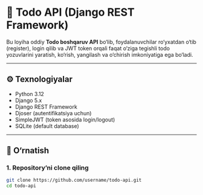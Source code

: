 # 📝 Todo API (Django REST Framework)

Bu loyiha oddiy **Todo boshqaruv API** bo‘lib, foydalanuvchilar ro‘yxatdan o‘tib (register), login qilib va JWT token orqali faqat o‘ziga tegishli todo yozuvlarini yaratish, ko‘rish, yangilash va o‘chirish imkoniyatiga ega bo‘ladi.  

---

## ⚙️ Texnologiyalar
- Python 3.12
- Django 5.x
- Django REST Framework
- Djoser (autentifikatsiya uchun)
- SimpleJWT (token asosida login/logout)
- SQLite (default database)

---

## 🚀 O‘rnatish

### 1. Repository’ni clone qiling
```bash
git clone https://github.com/username/todo-api.git
cd todo-api
